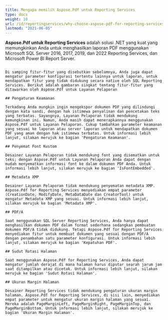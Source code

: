 ```yaml
---
title: Mengapa memilih Aspose.Pdf untuk Reporting Services
type: docs
weight: 10
url: /id/reportingservices/why-choose-aspose-pdf-for-reporting-services/
lastmod: "2021-06-05"
---
```


**Aspose.Pdf untuk Reporting Services** adalah solusi .NET yang kuat yang memungkinkan Anda untuk menghasilkan laporan PDF menggunakan Microsoft SQL Server 2016, 2017, 2019, dan 2022 Reporting Services, dan Microsoft Power BI Report Server.
``` Aspose.Pdf untuk Layanan Pelaporan tidak beroperasi secara independen, tetapi merupakan ekstensi rendering untuk SQL Reporting Services. Tidak hanya mendukung elemen laporan dasar seperti tabel, grafik, gambar, Header/Footer, garis, dll., tetapi juga menyediakan kemampuan untuk menambahkan properti kustom yang memberikan keuntungan ekstra dibandingkan SQL Reporting Services. Dengan menggunakan properti ini, Anda dapat menghasilkan Daftar Isi yang tidak didukung oleh Report Designer. Anda mungkin memiliki Catatan Kaki/Catatan Akhir dalam dokumen PDF hasil yang secara native tidak didukung oleh Report Builder. Fitur menarik lainnya adalah memiliki Panah Garis yang juga tidak didukung oleh SQL Reporting Services, tetapi Aspose.Pdf for Reporting Services dapat menyediakan kemampuan untuk menambahkan panah di awal atau akhir elemen garis. Selain itu, Aspose.Pdf for Reporting Services menyediakan fungsionalitas untuk menentukan informasi perataan teks (Justify atau FullJustify) yang tidak didukung oleh Report Designer. Mode teks ini membuat dokumen hasil lebih terformat dan mudah dibaca.

Di samping fitur-fitur yang disebutkan sebelumnya, Anda juga dapat mengatur parameter konfigurasi tertentu lainnya untuk laporan, untuk mendapatkan fitur yang tidak didukung secara native oleh SQL Reporting Services. Berikut adalah gambaran singkat tentang fitur-fitur yang ditawarkan oleh Aspose.Pdf untuk Layanan Pelaporan

## Pengaturan Keamanan

Terkadang Anda mungkin ingin mengekspor dokumen PDF yang dilindungi dengan kata sandi, dengan hak istimewa penyalinan dan pencetakan teks yang terbatas. Sayangnya, Layanan Pelaporan tidak mendukung kemungkinan ini. Namun, Anda masih dapat menerapkannya menggunakan Aspose.Pdf untuk Layanan Pelaporan. Cukup tambahkan parameter keamanan yang sesuai ke laporan atau server laporan untuk mendapatkan dokumen PDF yang aman dengan hak istimewa terbatas. Untuk informasi lebih lanjut, silakan merujuk ke bagian 'Pengaturan Keamanan'.

## Penyemat Font Kustom

Desainer Layanan Pelaporan tidak mendukung font yang disematkan untuk teks; dengan Aspose.Pdf untuk Layanan Pelaporan Anda dapat dengan mudah menyematkan informasi font ke dalam dokumen PDF Anda. Untuk informasi lebih lanjut, silakan merujuk ke bagian 'IsFontEmbedded'.

## Metadata XMP

Desainer Layanan Pelaporan tidak mendukung penyematan metadata XMP. Aspose.Pdf for Reporting Services menyediakan empat parameter (CreationDate, ModifyDate, MetaDataDate dan CreatorTool) untuk mengatur Metadata XMP yang sesuai. Untuk informasi lebih lanjut, silakan merujuk ke bagian 'Metadata XMP'.

## PDF/A

Saat menggunakan SQL Server Reporting Services, Anda hanya dapat menghasilkan dokumen PDF dalam format sederhana sedangkan pembuatan dokumen PDF/A tidak didukung. Tetapi Aspose.Pdf for Reporting Services menyediakan fitur untuk membuat dokumen yang sesuai dengan PDF/A dengan penambahan satu parameter konfigurasi. Untuk informasi lebih lanjut, silakan merujuk ke bagian 'Kepatuhan PDF'.

## Sudut Rotasi Halaman

Saat menggunakan Aspose.Pdf for Reporting Services, Anda dapat mengatur jumlah derajat di mana halaman harus diputar searah jarum jam saat ditampilkan atau dicetak. Untuk informasi lebih lanjut, silakan merujuk ke bagian 'Sudut Rotasi Halaman'.

## Ukuran Margin Halaman

Desainer Reporting Services tidak mendukung pengaturan ukuran margin halaman. Aspose.Pdf for Reporting Services, di sisi lain, menyediakan empat parameter untuk mengatur ukuran margin halaman yang sesuai. Mereka adalah PageMarginLeft, PageMarginRight, PageMarginTop, dan PageMarginBottom. Untuk informasi lebih lanjut, silakan merujuk ke bagian 'Ukuran Margin Halaman'.